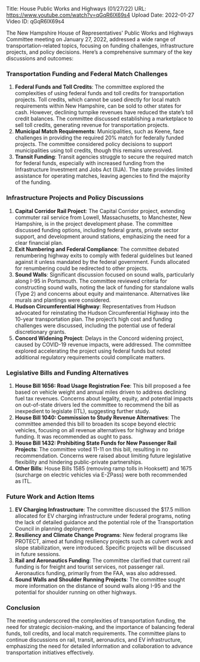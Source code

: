 Title: House Public Works and Highways (01/27/22)
URL: https://www.youtube.com/watch?v=qGqR6lX69s4
Upload Date: 2022-01-27
Video ID: qGqR6lX69s4

The New Hampshire House of Representatives' Public Works and Highways Committee meeting on January 27, 2022, addressed a wide range of transportation-related topics, focusing on funding challenges, infrastructure projects, and policy decisions. Here’s a comprehensive summary of the key discussions and outcomes:

### Transportation Funding and Federal Match Challenges
1. **Federal Funds and Toll Credits**: The committee explored the complexities of using federal funds and toll credits for transportation projects. Toll credits, which cannot be used directly for local match requirements within New Hampshire, can be sold to other states for cash. However, declining turnpike revenues have reduced the state’s toll credit balances. The committee discussed establishing a marketplace to sell toll credits, generating revenue for transportation projects.
2. **Municipal Match Requirements**: Municipalities, such as Keene, face challenges in providing the required 20% match for federally funded projects. The committee considered policy decisions to support municipalities using toll credits, though this remains unresolved.
3. **Transit Funding**: Transit agencies struggle to secure the required match for federal funds, especially with increased funding from the Infrastructure Investment and Jobs Act (IIJA). The state provides limited assistance for operating matches, leaving agencies to find the majority of the funding.

### Infrastructure Projects and Policy Discussions
1. **Capital Corridor Rail Project**: The Capital Corridor project, extending commuter rail service from Lowell, Massachusetts, to Manchester, New Hampshire, is in the project development phase. The committee discussed funding options, including federal grants, private sector support, and development around stations, emphasizing the need for a clear financial plan.
2. **Exit Numbering and Federal Compliance**: The committee debated renumbering highway exits to comply with federal guidelines but leaned against it unless mandated by the federal government. Funds allocated for renumbering could be redirected to other projects.
3. **Sound Walls**: Significant discussion focused on sound walls, particularly along I-95 in Portsmouth. The committee reviewed criteria for constructing sound walls, noting the lack of funding for standalone walls (Type 2) and concerns about equity and maintenance. Alternatives like murals and plantings were considered.
4. **Hudson Circumferential Highway**: Representatives from Hudson advocated for reinstating the Hudson Circumferential Highway into the 10-year transportation plan. The project’s high cost and funding challenges were discussed, including the potential use of federal discretionary grants.
5. **Concord Widening Project**: Delays in the Concord widening project, caused by COVID-19 revenue impacts, were addressed. The committee explored accelerating the project using federal funds but noted additional regulatory requirements could complicate matters.

### Legislative Bills and Funding Alternatives
1. **House Bill 1656: Road Usage Registration Fee**: This bill proposed a fee based on vehicle weight and annual miles driven to address declining fuel tax revenues. Concerns about legality, equity, and potential impacts on out-of-state drivers led the committee to recommend the bill as inexpedient to legislate (ITL), suggesting further study.
2. **House Bill 1040: Commission to Study Revenue Alternatives**: The committee amended this bill to broaden its scope beyond electric vehicles, focusing on all revenue alternatives for highway and bridge funding. It was recommended as ought to pass.
3. **House Bill 1432: Prohibiting State Funds for New Passenger Rail Projects**: The committee voted 11-11 on this bill, resulting in no recommendation. Concerns were raised about limiting future legislative flexibility and hindering public-private partnerships.
4. **Other Bills**: House Bills 1585 (removing ramp tolls in Hooksett) and 1675 (surcharge on electric vehicles via E-ZPass) were both recommended as ITL.

### Future Work and Action Items
1. **EV Charging Infrastructure**: The committee discussed the $17.5 million allocated for EV charging infrastructure under federal programs, noting the lack of detailed guidance and the potential role of the Transportation Council in planning deployment.
2. **Resiliency and Climate Change Programs**: New federal programs like PROTECT, aimed at funding resiliency projects such as culvert work and slope stabilization, were introduced. Specific projects will be discussed in future sessions.
3. **Rail and Aeronautics Funding**: The committee clarified that current rail funding is for freight and tourist services, not passenger rail. Aeronautics funding, primarily from the FAA, was also addressed.
4. **Sound Walls and Shoulder Running Projects**: The committee sought more information on the distance of sound walls along I-95 and the potential for shoulder running on other highways.

### Conclusion
The meeting underscored the complexities of transportation funding, the need for strategic decision-making, and the importance of balancing federal funds, toll credits, and local match requirements. The committee plans to continue discussions on rail, transit, aeronautics, and EV infrastructure, emphasizing the need for detailed information and collaboration to advance transportation initiatives effectively.